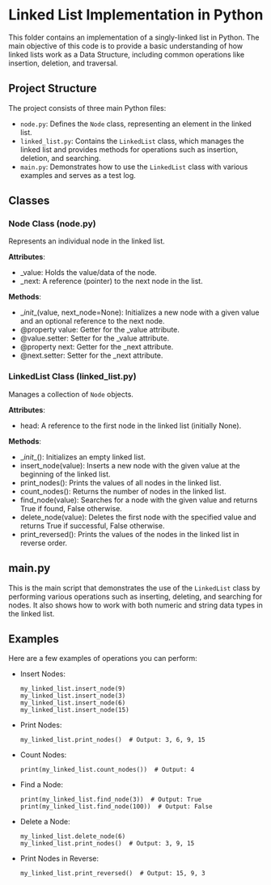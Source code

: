 # Linked List Implementation in Python
This folder contains an implementation of a singly-linked list in Python. The main objective of this code is to provide a basic understanding of how linked lists work as a Data Structure, including common operations like insertion, deletion, and traversal.

## Project Structure
The project consists of three main Python files:

* `node.py`: Defines the `Node` class, representing an element in the linked list.
* `linked_list.py`: Contains the `LinkedList` class, which manages the linked list and provides methods for operations such as insertion, deletion, and searching.
* `main.py`: Demonstrates how to use the `LinkedList` class with various examples and serves as a test log.

## Classes
### Node Class (node.py)
Represents an individual node in the linked list.

**Attributes**:
* _value: Holds the value/data of the node.
* _next: A reference (pointer) to the next node in the list.

**Methods**:
* \__init__(value, next_node=None): Initializes a new node with a given value and an optional reference to the next node.
* @property value: Getter for the _value attribute.
* @value.setter: Setter for the _value attribute.
* @property next: Getter for the _next attribute.
* @next.setter: Setter for the _next attribute.
  
### LinkedList Class (linked_list.py)
Manages a collection of `Node` objects.

**Attributes**:
* head: A reference to the first node in the linked list (initially None).

**Methods**:
* \__init__(): Initializes an empty linked list.
* insert_node(value): Inserts a new node with the given value at the beginning of the linked list.
* print_nodes(): Prints the values of all nodes in the linked list.
* count_nodes(): Returns the number of nodes in the linked list.
* find_node(value): Searches for a node with the given value and returns True if found, False otherwise.
* delete_node(value): Deletes the first node with the specified value and returns True if successful, False otherwise.
* print_reversed(): Prints the values of the nodes in the linked list in reverse order.

## main.py
This is the main script that demonstrates the use of the `LinkedList` class by performing various operations such as inserting, deleting, and searching for nodes. It also shows how to work with both numeric and string data types in the linked list.

## Examples
Here are a few examples of operations you can perform:
* Insert Nodes:
  ```
  my_linked_list.insert_node(9)
  my_linked_list.insert_node(3)
  my_linked_list.insert_node(6)
  my_linked_list.insert_node(15)
  ```
* Print Nodes:
  ```
  my_linked_list.print_nodes()  # Output: 3, 6, 9, 15
  ```
* Count Nodes:
  ```
  print(my_linked_list.count_nodes())  # Output: 4
  ```
* Find a Node:
  ```
  print(my_linked_list.find_node(3))  # Output: True
  print(my_linked_list.find_node(100))  # Output: False
  ```
* Delete a Node:
  ```
  my_linked_list.delete_node(6)
  my_linked_list.print_nodes()  # Output: 3, 9, 15
  ```
* Print Nodes in Reverse:
  ```
  my_linked_list.print_reversed()  # Output: 15, 9, 3
  ```
